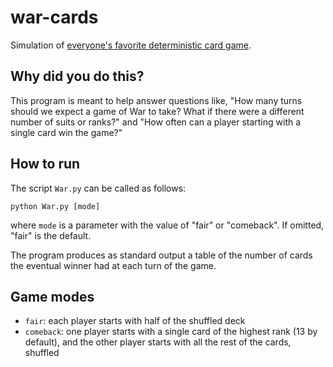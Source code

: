 # war-cards

Simulation of [everyone's favorite deterministic card game](https://en.wikipedia.org/wiki/War_(card_game)).

## Why did you do this?

This program is meant to help answer questions like, "How many turns should we expect a game of War to take? What if there were a different number of suits or ranks?" and "How often can a player starting with a single card win the game?"

## How to run

The script `War.py` can be called as follows:
```
python War.py [mode]
```
where `mode` is a parameter with the value of "fair" or "comeback". If omitted, "fair" is the default.

The program produces as standard output a table of the number of cards the eventual winner had at each turn of the game.

## Game modes
- `fair`: each player starts with half of the shuffled deck
- `comeback`: one player starts with a single card of the highest rank (13 by default), and the other player starts with all the rest of the cards, shuffled
